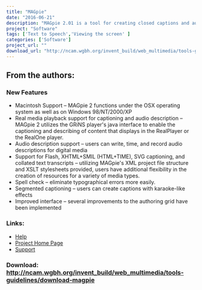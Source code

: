 ```yaml
---
title: "MAGpie"
date: "2016-06-21"
description: "MAGpie 2.01 is a tool for creating closed captions and audio (video) descriptions. Authors can add captions and audio descriptions to QuickTime, Real, or Windows Media Player."
project: "Software"
tags: ['Text to Speech','Viewing the screen' ]
categories: ['Software']
project_url: ""
download_url: "http://ncam.wgbh.org/invent_build/web_multimedia/tools-guidelines/download-magpie"
---
```

From the authors:
-----------------

### <a id="" name="" newfeatures="">New Features</a>

- Macintosh Support – MAGpie 2 functions under the OSX operating system as well as on Windows 98/NT/2000/XP
- Real media playback support for captioning and audio description – MAGpie 2 utilizes the GRiNS player's java interface to enable the captioning and describing of content that displays in the RealPlayer or the RealOne player.
- Audio description support – users can write, time, and record audio descriptions for digital media
- Support for Flash, XHTML+SMIL (HTML+TIME), SVG captioning, and collated text transcripts – utilizing MAGpie's XML project file structure and XSLT stylesheets provided, users have additional flexibility in the creation of resources for a variety of media types.
- Spell check – eliminate typographical errors more easily.
- Segmented captioning – users can create captions with karaoke-like effects
- Improved interface – several improvements to the authoring grid have been implemented

### Links:
- <a href="http://ncam.wgbh.org/webaccess/magpie/magpie_help">Help</a>
- <a href="http://ncam.wgbh.org/invent_build/web_multimedia/tools-guidelines/magpie">Project Home Page</a>
- <a href="http://ncam.wgbh.org/webaccess/magpie/magpie2_list.html">Support</a>

### Download: http://ncam.wgbh.org/invent_build/web_multimedia/tools-guidelines/download-magpie 